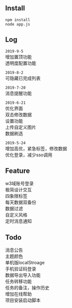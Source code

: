## Install
```
npm install
node app.js
```

## Log

`2019-9-5`  
增加置顶功能  
透明度配置功能  

`2019-8-2`  
可隐藏已完成列表    

`2019-7-20`  
消息提醒功能  

`2019-6-21`  
优化界面  
双击修改数据  
设置功能  
上传自定义图片  
数据刷选  

`2019-5-24`  
增加高优，紧急标签，修改数据   
优化登录，减少sso调用  

## Feature
w3域账号登录  
极简设计交互  
四象限标签  
每天数据双备份  
数据过滤  
自定义风格  
定时消息通知  

## Todo
消息公告  
主题颜色  
单机版localStroage  
手机验证码登录  
数据导出导入功能  
任务转移功能  
任务的备注，操作历史  
增加在线帮助  
项目安装启动脚本  
